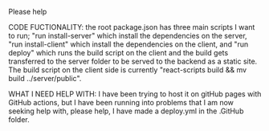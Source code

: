 Please help

CODE FUCTIONALITY:
the root package.json has three main scripts I want to run;
"run install-server" which install the dependencies on the server,
"run install-client" which install the dependencies on the client, and
"run deploy" which runs the build script on the client and the build gets transferred to the server folder to be served to the backend as a static site.
The build script on the client side is currently "react-scripts build && mv build ../server/public".

WHAT I NEED HELP WITH:
I have been trying to host it on gitHub pages with GitHub actions, but I have been running into problems that I am now seeking help with, please help, I have made a deploy.yml in the .GitHub folder.
